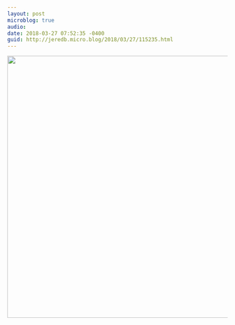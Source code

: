 ```yaml
---
layout: post
microblog: true
audio: 
date: 2018-03-27 07:52:35 -0400
guid: http://jeredb.micro.blog/2018/03/27/115235.html
---
```



<img src="http://micro.jeredb.com/uploads/2018/321c133e4f.jpg" width="600" height="600" />
